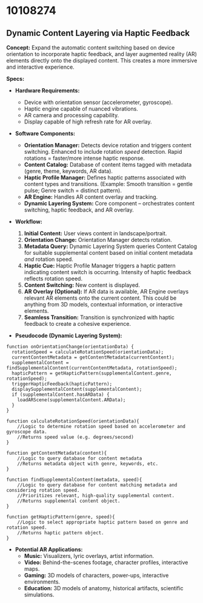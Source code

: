 # 10108274

## Dynamic Content Layering via Haptic Feedback

**Concept:** Expand the automatic content switching based on device orientation to incorporate haptic feedback, and layer augmented reality (AR) elements directly onto the displayed content. This creates a more immersive and interactive experience.

**Specs:**

*   **Hardware Requirements:**
    *   Device with orientation sensor (accelerometer, gyroscope).
    *   Haptic engine capable of nuanced vibrations.
    *   AR camera and processing capability.
    *   Display capable of high refresh rate for AR overlay.
*   **Software Components:**
    *   **Orientation Manager:** Detects device rotation and triggers content switching.  Enhanced to include rotation *speed* detection.  Rapid rotations = faster/more intense haptic response.
    *   **Content Catalog:**  Database of content items tagged with metadata (genre, theme, keywords, AR data).
    *   **Haptic Profile Manager:**  Defines haptic patterns associated with content types and transitions.  (Example:  Smooth transition = gentle pulse; Genre switch = distinct pattern).
    *   **AR Engine:**  Handles AR content overlay and tracking.
    *   **Dynamic Layering System:** Core component – orchestrates content switching, haptic feedback, and AR overlay.
*   **Workflow:**

    1.  **Initial Content:** User views content in landscape/portrait.
    2.  **Orientation Change:** Orientation Manager detects rotation.
    3.  **Metadata Query:** Dynamic Layering System queries Content Catalog for suitable supplemental content based on initial content metadata *and* rotation speed.
    4.  **Haptic Cue:** Haptic Profile Manager triggers a haptic pattern indicating content switch is occurring. Intensity of haptic feedback reflects rotation speed.
    5.  **Content Switching:**  New content is displayed.
    6.  **AR Overlay (Optional):** If AR data is available, AR Engine overlays relevant AR elements onto the current content. This could be anything from 3D models, contextual information, or interactive elements.
    7.  **Seamless Transition:** Transition is synchronized with haptic feedback to create a cohesive experience.

*   **Pseudocode (Dynamic Layering System):**

```
function onOrientationChange(orientationData) {
  rotationSpeed = calculateRotationSpeed(orientationData);
  currentContentMetadata = getContentMetadata(currentContent);
  supplementalContent = findSupplementalContent(currentContentMetadata, rotationSpeed);
  hapticPattern = getHapticPattern(supplementalContent.genre, rotationSpeed);
  triggerHapticFeedback(hapticPattern);
  displaySupplementalContent(supplementalContent);
  if (supplementalContent.hasARData) {
    loadARScene(supplementalContent.ARData);
  }
}

function calculateRotationSpeed(orientationData){
    //Logic to determine rotation speed based on accelerometer and gyroscope data.
    //Returns speed value (e.g. degrees/second)
}

function getContentMetadata(content){
    //Logic to query database for content metadata
    //Returns metadata object with genre, keywords, etc.
}

function findSupplementalContent(metadata, speed){
    //Logic to query database for content matching metadata and considering rotation speed.
    //Prioritizes relevant, high-quality supplemental content.
    //Returns supplemental content object.
}

function getHapticPattern(genre, speed){
    //Logic to select appropriate haptic pattern based on genre and rotation speed.
    //Returns haptic pattern object.
}
```

*   **Potential AR Applications:**
    *   **Music:** Visualizers, lyric overlays, artist information.
    *   **Video:**  Behind-the-scenes footage, character profiles, interactive maps.
    *   **Gaming:**  3D models of characters, power-ups, interactive environments.
    *   **Education:**  3D models of anatomy, historical artifacts, scientific simulations.